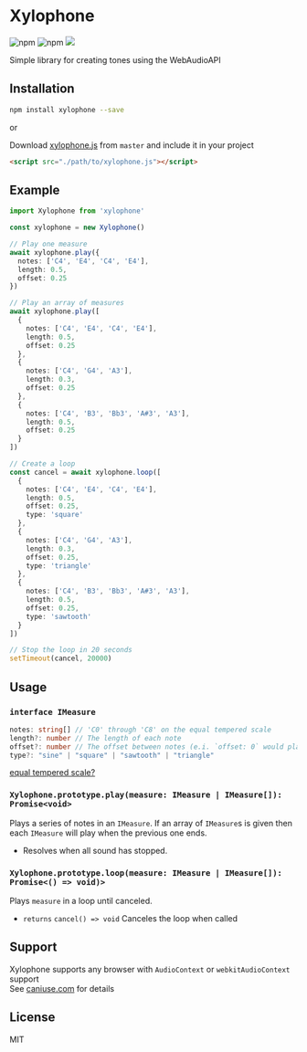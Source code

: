 # Xylophone

![npm](https://img.shields.io/npm/v/xylophone.svg)
![npm](https://img.shields.io/npm/dt/xylophone.svg)
![](https://img.shields.io/badge/status-awesome-red.svg?style=flat)

Simple library for creating tones using the WebAudioAPI

## Installation

```bash
npm install xylophone --save
```

or

Download <a download href="https://raw.githubusercontent.com/justintaddei/xylophone/master/releases/iife/xylophone.js">xylophone.js</a> from `master` and include it in your project

```html
<script src="./path/to/xylophone.js"></script>
```

## Example

```typescript
import Xylophone from 'xylophone'

const xylophone = new Xylophone()

// Play one measure
await xylophone.play({
  notes: ['C4', 'E4', 'C4', 'E4'],
  length: 0.5,
  offset: 0.25
})

// Play an array of measures
await xylophone.play([
  {
    notes: ['C4', 'E4', 'C4', 'E4'],
    length: 0.5,
    offset: 0.25
  },
  {
    notes: ['C4', 'G4', 'A3'],
    length: 0.3,
    offset: 0.25
  },
  {
    notes: ['C4', 'B3', 'Bb3', 'A#3', 'A3'],
    length: 0.5,
    offset: 0.25
  }
])

// Create a loop
const cancel = await xylophone.loop([
  {
    notes: ['C4', 'E4', 'C4', 'E4'],
    length: 0.5,
    offset: 0.25,
    type: 'square'
  },
  {
    notes: ['C4', 'G4', 'A3'],
    length: 0.3,
    offset: 0.25,
    type: 'triangle'
  },
  {
    notes: ['C4', 'B3', 'Bb3', 'A#3', 'A3'],
    length: 0.5,
    offset: 0.25,
    type: 'sawtooth'
  }
])

// Stop the loop in 20 seconds
setTimeout(cancel, 20000)
```

## Usage

### `interface IMeasure`

```typescript
notes: string[] // 'C0' through 'C8' on the equal tempered scale
length?: number // The length of each note
offset?: number // The offset between notes (e.i. `offset: 0` would play all the notes at the same time)
type?: "sine" | "square" | "sawtooth" | "triangle"
```

[equal tempered scale?](https://en.wikipedia.org/wiki/Equal_temperament)

### `Xylophone.prototype.play(measure: IMeasure | IMeasure[]): Promise<void>`

Plays a series of notes in an `IMeasure`. If an array of `IMeasure`s is given then each `IMeasure` will play when the previous one ends.

- Resolves when all sound has stopped.

### `Xylophone.prototype.loop(measure: IMeasure | IMeasure[]): Promise<() => void)>`

Plays `measure` in a loop until canceled.

- `returns` `cancel() => void` Canceles the loop when called

## Support

Xylophone supports any browser with `AudioContext` or `webkitAudioContext` support  
See [caniuse.com](https://caniuse.com/#feat=audio-api) for details

## License

MIT
